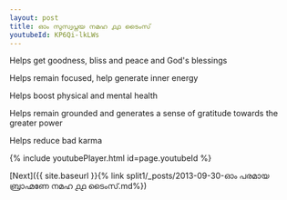 ```yaml
---
layout: post
title: ഓം സുസ്വപ്നയ നമഹ ൧൧ ടൈംസ്
youtubeId: KP6Qi-lkLWs
---
```

 
 
Helps get goodness, bliss and peace and God's blessings
 
Helps remain focused, help generate inner energy 
 
Helps boost physical and mental health 
 
Helps remain grounded and generates a sense of gratitude towards the greater power 
 
Helps reduce bad karma
 
 
 
 


{% include youtubePlayer.html id=page.youtubeId %}
 
[Next]({{ site.baseurl }}{% link  split1/_posts/2013-09-30-ഓം പരമായ ബ്രാഹ്മണേ നമഹ ൧൧ ടൈംസ്.md%})
 
